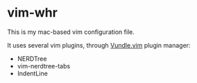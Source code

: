 # vim-whr

This is my mac-based vim configuration file.

It uses several vim plugins, through [Vundle.vim](https://github.com/VundleVim/Vundle.vim) plugin manager:
* NERDTree
* vim-nerdtree-tabs
* IndentLine
